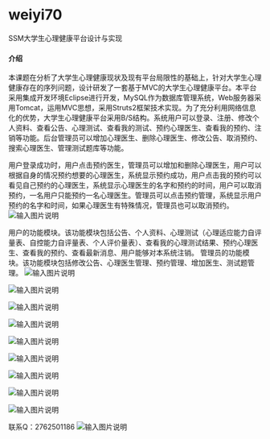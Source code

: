 # weiyi70
SSM大学生心理健康平台设计与实现

#### 介绍
本课题在分析了大学生心理健康现状及现有平台局限性的基础上，针对大学生心理健康存在的序列问题，设计研发了一套基于MVC的大学生心理健康平台。本平台采用集成开发环境Eclipse进行开发，MySQL作为数据库管理系统，Web服务器采用Tomcat，运用MVC思想，采用Struts2框架技术实现。为了充分利用网络信息化的优势，大学生心理健康平台采用B/S结构。系统用户可以登录、注册、修改个人资料、查看公告、心理测试、查看我的测试、预约心理医生、查看我的预约、注销等功能。后台管理员可以增加心理医生、删除心理医生、修改公告、取消预约、搜索心理医生、管理测试题库等功能。

用户登录成功时，用户点击预约医生，管理员可以增加和删除心理医生，用户可以根据自身的情况预约想要的心理医生，系统显示预约成功，用户点击我的预约可以看见自己预约的心理医生，系统显示心理医生的名字和预约的时间，用户可以取消预约，一名用户只能预约一名心理医生。管理员可以点击预约管理，系统显示用户预约的名字和时间，如果心理医生有特殊情况，管理员也可以取消预约。
![输入图片说明](https://images.gitee.com/uploads/images/2020/1130/215532_af5bd049_4865385.png "屏幕截图.png")

用户的功能模块。该功能模块包括公告、个人资料、心理测试（心理适应能力自评量表、自控能力自评量表、个人评价量表）、查看我的心理测试结果、预约心理医生、查看我的预约、查看最新消息、用户能够对本系统注销。
管理员的功能模块。该功能模块包括修改公告、心理医生管理、预约管理、增加医生、测试题管理。
![输入图片说明](https://images.gitee.com/uploads/images/2020/1130/215555_6daab91e_4865385.png "屏幕截图.png")

![输入图片说明](https://images.gitee.com/uploads/images/2020/1130/215609_9a1d6657_4865385.png "屏幕截图.png")

![输入图片说明](https://images.gitee.com/uploads/images/2020/1130/215616_22c39185_4865385.png "屏幕截图.png")

![输入图片说明](https://images.gitee.com/uploads/images/2020/1130/215623_bf7011db_4865385.png "屏幕截图.png")

![输入图片说明](https://images.gitee.com/uploads/images/2020/1130/215629_cc51ca69_4865385.png "屏幕截图.png")

![输入图片说明](https://images.gitee.com/uploads/images/2020/1130/215636_71a17219_4865385.png "屏幕截图.png")

![输入图片说明](https://images.gitee.com/uploads/images/2020/1130/215646_ed1b0fa2_4865385.png "屏幕截图.png")

![输入图片说明](https://images.gitee.com/uploads/images/2020/1130/215652_f6033242_4865385.png "屏幕截图.png")

![输入图片说明](https://images.gitee.com/uploads/images/2020/1130/215701_0721b42b_4865385.png "屏幕截图.png")


联系Q：2762501186
![输入图片说明](https://images.gitee.com/uploads/images/2020/1119/003728_cd598bb9_4865385.jpeg "微信.jpg")
